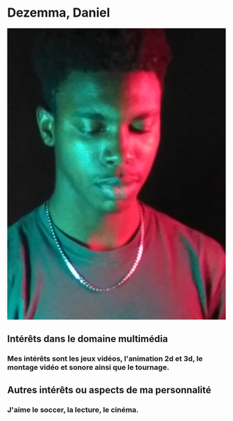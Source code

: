 # Dezemma, Daniel
![photo de moi](photo_moi_2023.jpg)
## Intérêts dans le domaine multimédia
### Mes intérêts sont les jeux vidéos, l'animation 2d et 3d, le montage vidéo et sonore ainsi que le tournage.
## Autres intérêts ou aspects de ma personnalité 
### J'aime le soccer, la lecture, le cinéma.
